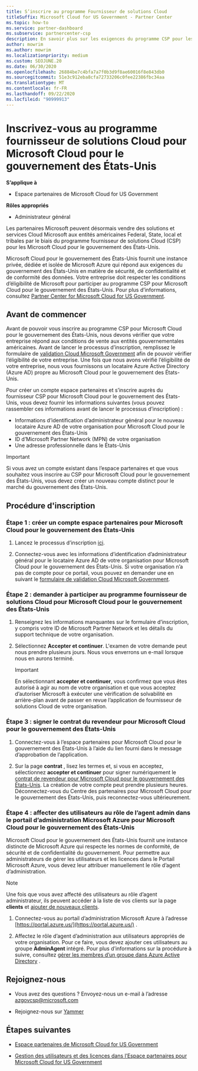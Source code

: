 ```yaml
---
title: S’inscrire au programme Fournisseur de solutions Cloud
titleSuffix: Microsoft Cloud for US Government - Partner Center
ms.topic: how-to
ms.service: partner-dashboard
ms.subservice: partnercenter-csp
description: En savoir plus sur les exigences du programme CSP pour les partenaires qui souhaitent s’inscrire au programme fournisseur de solutions Cloud pour Microsoft Cloud pour le gouvernement des États-Unis.
author: mowrim
ms.author: mowrim
ms.localizationpriority: medium
ms.custom: SEOJUNE.20
ms.date: 06/30/2020
ms.openlocfilehash: 26884be7c4bfa7a7f0b3d9f8ae60016f8e843db0
ms.sourcegitcommit: 51e3c912eba8cfa72733206c0fee22386fbc34aa
ms.translationtype: MT
ms.contentlocale: fr-FR
ms.lasthandoff: 09/22/2020
ms.locfileid: "90999913"
---
```

# <a name="enroll-in-the-cloud-solution-provider-program-for-microsoft-cloud-for-us-government"></a>Inscrivez-vous au programme fournisseur de solutions Cloud pour Microsoft Cloud pour le gouvernement des États-Unis

**S’applique à**

- Espace partenaires de Microsoft Cloud for US Government

**Rôles appropriés**

- Administrateur général

Les partenaires Microsoft peuvent désormais vendre des solutions et services Cloud Microsoft aux entités américaines Federal, State, local et tribales par le biais du programme fournisseur de solutions Cloud (CSP) pour les Microsoft Cloud pour le gouvernement des États-Unis.

Microsoft Cloud pour le gouvernement des États-Unis fournit une instance privée, dédiée et isolée de Microsoft Azure qui répond aux exigences du gouvernement des États-Unis en matière de sécurité, de confidentialité et de conformité des données. Votre entreprise doit respecter les conditions d’éligibilité de Microsoft pour participer au programme CSP pour Microsoft Cloud pour le gouvernement des États-Unis. Pour plus d’informations, consultez [Partner Center for Microsoft Cloud for US Government](partner-center-for-microsoft-us-govt-cloud.md).

## <a name="before-you-begin"></a>Avant de commencer

Avant de pouvoir vous inscrire au programme CSP pour Microsoft Cloud pour le gouvernement des États-Unis, nous devons vérifier que votre entreprise répond aux conditions de vente aux entités gouvernementales américaines. Avant de lancer le processus d’inscription, remplissez le formulaire de [validation Cloud Microsoft Government](https://azuregov.microsoft.com/csp) afin de pouvoir vérifier l’éligibilité de votre entreprise. Une fois que nous avons vérifié l’éligibilité de votre entreprise, nous vous fournissons un locataire Azure Active Directory (Azure AD) propre au Microsoft Cloud pour le gouvernement des États-Unis.  

Pour créer un compte espace partenaires et s’inscrire auprès du fournisseur CSP pour Microsoft Cloud pour le gouvernement des États-Unis, vous devez fournir les informations suivantes (vous pouvez rassembler ces informations avant de lancer le processus d’inscription) :

- Informations d’identification d’administrateur général pour le nouveau locataire Azure AD de votre organisation pour Microsoft Cloud pour le gouvernement des États-Unis
- ID d’Microsoft Partner Network (MPN) de votre organisation
- Une adresse professionnelle dans le États-Unis

> [!IMPORTANT]  
> Si vous avez un compte existant dans l’espace partenaires et que vous souhaitez vous inscrire au CSP pour Microsoft Cloud pour le gouvernement des États-Unis, vous devez créer un nouveau compte distinct pour le marché du gouvernement des États-Unis.

## <a name="how-to-enroll"></a>Procédure d'inscription

### <a name="step-1---create-a-partner-center-account-for-microsoft-cloud-for-us-government"></a>Étape 1 : créer un compte espace partenaires pour Microsoft Cloud pour le gouvernement des États-Unis

1. Lancez le processus d’inscription [ici](https://partnercenter.microsoft.com/register/resellerusgjoinnow).

2. Connectez-vous avec les informations d’identification d’administrateur général pour le locataire Azure AD de votre organisation pour Microsoft Cloud pour le gouvernement des États-Unis. Si votre organisation n’a pas de compte pour ce portail, vous pouvez en demander une en suivant le [formulaire de validation Cloud Microsoft Government](https://azuregov.microsoft.com/csp).

### <a name="step-2---apply-to-participate-in-the-cloud-solution-provider-program-for-microsoft-cloud-for-us-government"></a>Étape 2 : demander à participer au programme fournisseur de solutions Cloud pour Microsoft Cloud pour le gouvernement des États-Unis

1. Renseignez les informations manquantes sur le formulaire d’inscription, y compris votre ID de Microsoft Partner Network et les détails du support technique de votre organisation.

2. Sélectionnez **Accepter et continuer**. L'examen de votre demande peut nous prendre plusieurs jours. Nous vous enverrons un e-mail lorsque nous en aurons terminé.

   > [!IMPORTANT]
   > En sélectionnant **accepter et continuer**, vous confirmez que vous êtes autorisé à agir au nom de votre organisation et que vous acceptez d’autoriser Microsoft à exécuter une vérification de solvabilité en arrière-plan avant de passer en revue l’application de fournisseur de solutions Cloud de votre organisation.

### <a name="step-3---sign-the-reseller-agreement-for-microsoft-cloud-for-us-government"></a>Étape 3 : signer le contrat du revendeur pour Microsoft Cloud pour le gouvernement des États-Unis

1. Connectez-vous à l’espace partenaires pour Microsoft Cloud pour le gouvernement des États-Unis à l’aide du lien fourni dans le message d’approbation de l’application.

2. Sur la page **contrat** , lisez les termes et, si vous en acceptez, sélectionnez **accepter et continuer** pour signer numériquement le [contrat de revendeur pour Microsoft Cloud pour le gouvernement des États-Unis](https://go.microsoft.com/fwlink/p/?linkid=843364). La création de votre compte peut prendre plusieurs heures. Déconnectez-vous du Centre des partenaires pour Microsoft Cloud pour le gouvernement des États-Unis, puis reconnectez-vous ultérieurement.

### <a name="step-4---assign-users-to-the-admin-agent-role-in-the-microsoft-azure-admin-portal-for-microsoft-cloud-for-us-government"></a>Étape 4 : affecter des utilisateurs au rôle de l’agent admin dans le portail d’administration Microsoft Azure pour Microsoft Cloud pour le gouvernement des États-Unis

Microsoft Cloud pour le gouvernement des États-Unis fournit une instance distincte de Microsoft Azure qui respecte les normes de conformité, de sécurité et de confidentialité du gouvernement. Pour permettre aux administrateurs de gérer les utilisateurs et les licences dans le Portail Microsoft Azure, vous devez leur attribuer manuellement le rôle d’agent d’administration.

> [!NOTE]
> Une fois que vous avez affecté des utilisateurs au rôle d’agent administrateur, ils peuvent accéder à la liste de vos clients sur la page **clients** et [ajouter de nouveaux clients](add-a-new-customer.md).

1. Connectez-vous au portail d’administration Microsoft Azure à l’adresse [https://portal.azure.us/](https://portal.azure.us/) .

2. Affectez le rôle d’agent d’administration aux utilisateurs appropriés de votre organisation. Pour ce faire, vous devez ajouter ces utilisateurs au groupe **AdminAgent** intégré. Pour plus d’informations sur la procédure à suivre, consultez [gérer les membres d’un groupe dans Azure Active Directory](/azure/active-directory/active-directory-groups-members-azure-portal) .

## <a name="connect-with-us"></a>Rejoignez-nous

- Vous avez des questions ? Envoyez-nous un e-mail à l’adresse azgovcsp@microsoft.com

- Rejoignez-nous sur [Yammer](https://www.yammer.com/cloudpartnercommunity/#/threads/inGroup?type=in_group&feedId=11509777)

## <a name="next-steps"></a>Étapes suivantes

- [Espace partenaires de Microsoft Cloud for US Government](partner-center-for-microsoft-us-govt-cloud.md)

- [Gestion des utilisateurs et des licences dans l’Espace partenaires pour Microsoft Cloud for US Government](user-management-in-partner-center-for-microsoft-us-govt-cloud.md)